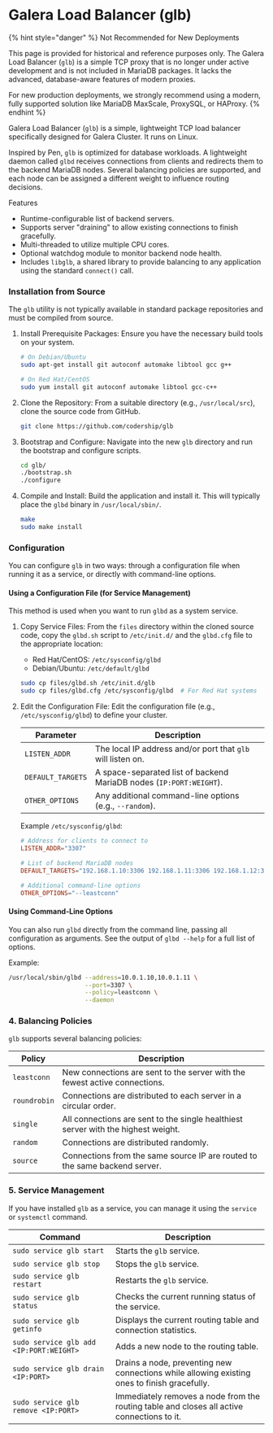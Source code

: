 # Galera Load Balancer (glb)

{% hint style="danger" %}
Not Recommended for New Deployments

This page is provided for historical and reference purposes only. The Galera Load Balancer (`glb`) is a simple TCP proxy that is no longer under active development and is not included in MariaDB packages. It lacks the advanced, database-aware features of modern proxies.

For new production deployments, we strongly recommend using a modern, fully supported solution like MariaDB MaxScale, ProxySQL, or HAProxy.
{% endhint %}

Galera Load Balancer (`glb`) is a simple, lightweight TCP load balancer specifically designed for Galera Cluster. It runs on Linux.

Inspired by Pen, `glb` is optimized for database workloads. A lightweight daemon called `glbd` receives connections from clients and redirects them to the backend MariaDB nodes. Several balancing policies are supported, and each node can be assigned a different weight to influence routing decisions.

Features

* Runtime-configurable list of backend servers.
* Supports server "draining" to allow existing connections to finish gracefully.
* Multi-threaded to utilize multiple CPU cores.
* Optional watchdog module to monitor backend node health.
* Includes `libglb`, a shared library to provide balancing to any application using the standard `connect()` call.

### Installation from Source

The `glb` utility is not typically available in standard package repositories and must be compiled from source.

1.  Install Prerequisite Packages: Ensure you have the necessary build tools on your system.

    ```bash
    # On Debian/Ubuntu
    sudo apt-get install git autoconf automake libtool gcc g++

    # On Red Hat/CentOS
    sudo yum install git autoconf automake libtool gcc-c++
    ```
2.  Clone the Repository: From a suitable directory (e.g., `/usr/local/src`), clone the source code from GitHub.

    ```bash
    git clone https://github.com/codership/glb
    ```
3.  Bootstrap and Configure: Navigate into the new `glb` directory and run the bootstrap and configure scripts.

    ```bash
    cd glb/
    ./bootstrap.sh
    ./configure
    ```
4.  Compile and Install: Build the application and install it. This will typically place the `glbd` binary in `/usr/local/sbin/`.

    ```bash
    make
    sudo make install
    ```

### Configuration

You can configure `glb` in two ways: through a configuration file when running it as a service, or directly with command-line options.

#### Using a Configuration File (for Service Management)

This method is used when you want to run `glbd` as a system service.

1.  Copy Service Files: From the `files` directory within the cloned source code, copy the `glbd.sh` script to `/etc/init.d/` and the `glbd.cfg` file to the appropriate location:

    * Red Hat/CentOS: `/etc/sysconfig/glbd`
    * Debian/Ubuntu: `/etc/default/glbd`

    ```bash
    sudo cp files/glbd.sh /etc/init.d/glb
    sudo cp files/glbd.cfg /etc/sysconfig/glbd  # For Red Hat systems
    ```
2.  Edit the Configuration File: Edit the configuration file (e.g., `/etc/sysconfig/glbd`) to define your cluster.

    | Parameter         | Description                                                         |
    | ----------------- | ------------------------------------------------------------------- |
    | `LISTEN_ADDR`     | The local IP address and/or port that `glb` will listen on.         |
    | `DEFAULT_TARGETS` | A space-separated list of backend MariaDB nodes (`IP:PORT:WEIGHT`). |
    | `OTHER_OPTIONS`   | Any additional command-line options (e.g., `--random`).             |

    Example `/etc/sysconfig/glbd`:

    ```toml
    # Address for clients to connect to
    LISTEN_ADDR="3307"

    # List of backend MariaDB nodes
    DEFAULT_TARGETS="192.168.1.10:3306 192.168.1.11:3306 192.168.1.12:3306"

    # Additional command-line options
    OTHER_OPTIONS="--leastconn"
    ```

#### Using Command-Line Options

You can also run `glbd` directly from the command line, passing all configuration as arguments. See the output of `glbd --help` for a full list of options.

Example:

```bash
/usr/local/sbin/glbd --address=10.0.1.10,10.0.1.11 \
                     --port=3307 \
                     --policy=leastconn \
                     --daemon
```

### 4. Balancing Policies

`glb` supports several balancing policies:

| Policy       | Description                                                                       |
| ------------ | --------------------------------------------------------------------------------- |
| `leastconn`  | New connections are sent to the server with the fewest active connections.        |
| `roundrobin` | Connections are distributed to each server in a circular order.                   |
| `single`     | All connections are sent to the single healthiest server with the highest weight. |
| `random`     | Connections are distributed randomly.                                             |
| `source`     | Connections from the same source IP are routed to the same backend server.        |

### 5. Service Management

If you have installed `glb` as a service, you can manage it using the `service` or `systemctl` command.

| Command                                 | Description                                                                                  |
| --------------------------------------- | -------------------------------------------------------------------------------------------- |
| `sudo service glb start`                | Starts the `glb` service.                                                                    |
| `sudo service glb stop`                 | Stops the `glb` service.                                                                     |
| `sudo service glb restart`              | Restarts the `glb` service.                                                                  |
| `sudo service glb status`               | Checks the current running status of the service.                                            |
| `sudo service glb getinfo`              | Displays the current routing table and connection statistics.                                |
| `sudo service glb add <IP:PORT:WEIGHT>` | Adds a new node to the routing table.                                                        |
| `sudo service glb drain <IP:PORT>`      | Drains a node, preventing new connections while allowing existing ones to finish gracefully. |
| `sudo service glb remove <IP:PORT>`     | Immediately removes a node from the routing table and closes all active connections to it.   |

